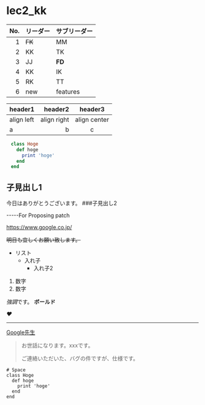 # lec2_kk

|No.|リーダー|サブリーダー|
|--:|:--|:--|
|1|~~FK~~|MM|
|2|KK|TK|
|3|JJ|**FD**|
|4|KK|IK|
|5|RK|TT|
|6|new|features|

|header1|header2|header3|
|:--|--:|:--:|
|align left|align right|align center|
|a|b|c|

~~~ruby
　class Hoge
　  def hoge
　    print 'hoge'
　  end
　end
~~~

## 子見出し1
今日はありがとうございます。
###子見出し2

-----For Proposing patch


  https://www.google.co.jp/

~~明日も宜しくお願い致します。~~
- リスト
  - 入れ子
    - 入れ子2
1. 数字
1. 数字

*強調*です。
__ボールド__

*❤️*

----

[Google先生](https://www.google.co.jp/)

> お世話になります。xxxです。
> 
> ご連絡いただいた、バグの件ですが、仕様です。

    # Space
    class Hoge
      def hoge
        print 'hoge'
      end
    end
